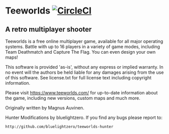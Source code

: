 Teeworlds [![CircleCI](https://circleci.com/gh/teeworlds/teeworlds.svg?style=svg)](https://circleci.com/gh/teeworlds/teeworlds)
=========

A retro multiplayer shooter
---------------------------

Teeworlds is a free online multiplayer game, available for all major
operating systems. Battle with up to 16 players in a variety of game
modes, including Team Deathmatch and Capture The Flag. You can even
design your own maps!

This software is provided 'as-is', without any express or implied
warranty. In no event will the authors be held liable for any damages
arising from the use of this software. See license.txt for full license
text including copyright information.

Please visit https://www.teeworlds.com/ for up-to-date information about
the game, including new versions, custom maps and much more.

Originally written by Magnus Auvinen.

Hunter Modifications by bluelightzero.
If you find any bugs please report to:

	http://github.com/bluelightzero/teeworlds-hunter
